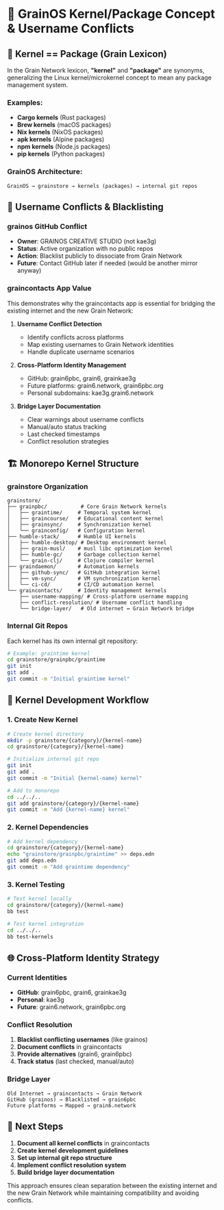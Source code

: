 # 🌾 GrainOS Kernel/Package Concept & Username Conflicts

## 🎯 **Kernel == Package (Grain Lexicon)**

In the Grain Network lexicon, **"kernel"** and **"package"** are synonyms, generalizing the Linux kernel/microkernel concept to mean any package management system.

### **Examples:**
- **Cargo kernels** (Rust packages)
- **Brew kernels** (macOS packages) 
- **Nix kernels** (NixOS packages)
- **apk kernels** (Alpine packages)
- **npm kernels** (Node.js packages)
- **pip kernels** (Python packages)

### **GrainOS Architecture:**
```
GrainOS → grainstore → kernels (packages) → internal git repos
```

## 🚫 **Username Conflicts & Blacklisting**

### **grainos GitHub Conflict**
- **Owner**: GRAINOS CREATIVE STUDIO (not kae3g)
- **Status**: Active organization with no public repos
- **Action**: Blacklist publicly to dissociate from Grain Network
- **Future**: Contact GitHub later if needed (would be another mirror anyway)

### **graincontacts App Value**
This demonstrates why the graincontacts app is essential for bridging the existing internet and the new Grain Network:

1. **Username Conflict Detection**
   - Identify conflicts across platforms
   - Map existing usernames to Grain Network identities
   - Handle duplicate username scenarios

2. **Cross-Platform Identity Management**
   - GitHub: grain6pbc, grain6, grainkae3g
   - Future platforms: grain6.network, grain6pbc.org
   - Personal subdomains: kae3g.grain6.network

3. **Bridge Layer Documentation**
   - Clear warnings about username conflicts
   - Manual/auto status tracking
   - Last checked timestamps
   - Conflict resolution strategies

## 🏗️ **Monorepo Kernel Structure**

### **grainstore Organization**
```
grainstore/
├── grainpbc/           # Core Grain Network kernels
│   ├── graintime/     # Temporal system kernel
│   ├── graincourse/   # Educational content kernel
│   ├── grainsync/     # Synchronization kernel
│   └── grainconfig/   # Configuration kernel
├── humble-stack/      # Humble UI kernels
│   ├── humble-desktop/ # Desktop environment kernel
│   ├── grain-musl/    # musl libc optimization kernel
│   ├── humble-gc/     # Garbage collection kernel
│   └── grain-clj/     # Clojure compiler kernel
├── graindaemon/       # Automation kernels
│   ├── github-sync/   # GitHub integration kernel
│   ├── vm-sync/       # VM synchronization kernel
│   └── ci-cd/         # CI/CD automation kernel
└── graincontacts/     # Identity management kernels
    ├── username-mapping/ # Cross-platform username mapping
    ├── conflict-resolution/ # Username conflict handling
    └── bridge-layer/   # Old internet ↔ Grain Network bridge
```

### **Internal Git Repos**
Each kernel has its own internal git repository:
```bash
# Example: graintime kernel
cd grainstore/grainpbc/graintime
git init
git add .
git commit -m "Initial graintime kernel"
```

## 🔄 **Kernel Development Workflow**

### **1. Create New Kernel**
```bash
# Create kernel directory
mkdir -p grainstore/{category}/{kernel-name}
cd grainstore/{category}/{kernel-name}

# Initialize internal git repo
git init
git add .
git commit -m "Initial {kernel-name} kernel"

# Add to monorepo
cd ../../..
git add grainstore/{category}/{kernel-name}
git commit -m "Add {kernel-name} kernel"
```

### **2. Kernel Dependencies**
```bash
# Add kernel dependency
cd grainstore/{category}/{kernel-name}
echo "grainstore/grainpbc/graintime" >> deps.edn
git add deps.edn
git commit -m "Add graintime dependency"
```

### **3. Kernel Testing**
```bash
# Test kernel locally
cd grainstore/{category}/{kernel-name}
bb test

# Test kernel integration
cd ../../..
bb test-kernels
```

## 🌐 **Cross-Platform Identity Strategy**

### **Current Identities**
- **GitHub**: grain6pbc, grain6, grainkae3g
- **Personal**: kae3g
- **Future**: grain6.network, grain6pbc.org

### **Conflict Resolution**
1. **Blacklist conflicting usernames** (like grainos)
2. **Document conflicts** in graincontacts
3. **Provide alternatives** (grain6, grain6pbc)
4. **Track status** (last checked, manual/auto)

### **Bridge Layer**
```
Old Internet → graincontacts → Grain Network
GitHub (grainos) → Blacklisted → grain6pbc
Future platforms → Mapped → grain6.network
```

## 🎯 **Next Steps**

1. **Document all kernel conflicts** in graincontacts
2. **Create kernel development guidelines**
3. **Set up internal git repo structure**
4. **Implement conflict resolution system**
5. **Build bridge layer documentation**

This approach ensures clean separation between the existing internet and the new Grain Network while maintaining compatibility and avoiding conflicts.

